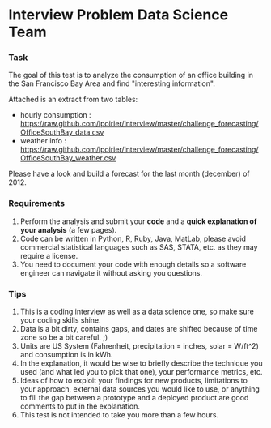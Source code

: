 Interview Problem Data Science Team
===================================

### Task 

The goal of this test is to analyze the consumption of an office building in the San Francisco Bay Area and find "interesting information".

Attached is an extract from two tables:
- hourly consumption : https://raw.github.com/lpoirier/interview/master/challenge_forecasting/OfficeSouthBay_data.csv
- weather info : https://raw.github.com/lpoirier/interview/master/challenge_forecasting/OfficeSouthBay_weather.csv

Please have a look and build a forecast for the last month (december) of 2012.

### Requirements

1.  Perform the analysis and submit your __code__ and a __quick explanation of your analysis__ (a few pages).
2.  Code can be written in Python, R, Ruby, Java, MatLab, please avoid commercial statistical languages such as SAS, STATA, etc. as they may require a license.
3.  You need to document your code with enough details so a software engineer can navigate it without asking you questions.

### Tips

1.  This is a coding interview as well as a data science one, so make sure your coding skills shine.
2.  Data is a bit dirty, contains gaps, and dates are shifted because of time zone so be a bit careful. ;)
3.  Units are US System (Fahrenheit, precipitation = inches, solar = W/ft^2) and consumption is in kWh.
4.  In the explanation, it would be wise to briefly describe the technique you used (and what led you to pick that one), your performance metrics, etc.
5.  Ideas of how to exploit your findings for new products, limitations to your approach, external data sources you would like to use, or anything to fill the gap between a prototype and a deployed product are good comments to put in the explanation.
6.  This test is not intended to take you more than a few hours.

